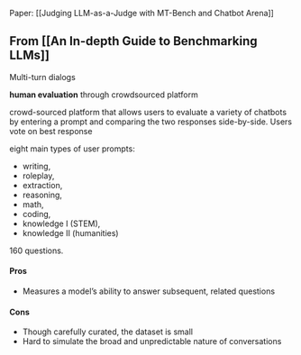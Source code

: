 Paper: [[Judging LLM-as-a-Judge with MT-Bench and Chatbot Arena]]

## From [[An In-depth Guide to Benchmarking LLMs]]
Multi-turn dialogs

**human evaluation** through crowdsourced platform

crowd-sourced platform that allows users to evaluate a variety of chatbots by entering a prompt and comparing the two responses side-by-side. Users vote on best response

eight main types of user prompts: 
* writing, 
* roleplay, 
* extraction, 
* reasoning, 
* math, 
* coding, 
* knowledge I (STEM), 
* knowledge II (humanities)

160 questions.

#### Pros
* Measures a model’s ability to answer subsequent, related questions
#### Cons
* Though carefully curated, the dataset is small
* Hard to simulate the broad and unpredictable nature of conversations
